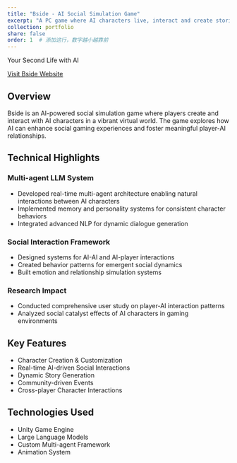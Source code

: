 ```yaml
---
title: "Bside - AI Social Simulation Game"
excerpt: "A PC game where AI characters live, interact and create stories together<br/><img src='/images/bside-banner.png'>"
collection: portfolio
share: false
order: 1  # 添加这行，数字越小越靠前
---
```


Your Second Life with AI

[Visit Bside Website](https://www.bside.zone/)

## Overview
Bside is an AI-powered social simulation game where players create and interact with AI characters in a vibrant virtual world. The game explores how AI can enhance social gaming experiences and foster meaningful player-AI relationships.

## Technical Highlights

### Multi-agent LLM System
- Developed real-time multi-agent architecture enabling natural interactions between AI characters
- Implemented memory and personality systems for consistent character behaviors
- Integrated advanced NLP for dynamic dialogue generation

### Social Interaction Framework
- Designed systems for AI-AI and AI-player interactions
- Created behavior patterns for emergent social dynamics
- Built emotion and relationship simulation systems

### Research Impact
- Conducted comprehensive user study on player-AI interaction patterns
- Analyzed social catalyst effects of AI characters in gaming environments

## Key Features
- Character Creation & Customization
- Real-time AI-driven Social Interactions
- Dynamic Story Generation
- Community-driven Events
- Cross-player Character Interactions

## Technologies Used
- Unity Game Engine
- Large Language Models
- Custom Multi-agent Framework
- Animation System